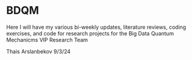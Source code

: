 # BDQM
Here I will have my various bi-weekly updates, literature reviews, coding exercises, and code for research projects for the Big Data Quantum Mechanicms VIP Research Team

Thais Arslanbekov 9/3/24
